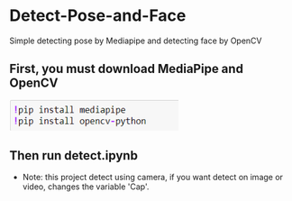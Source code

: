 # Detect-Pose-and-Face
Simple detecting pose by Mediapipe and detecting face by OpenCV
## First, you must download MediaPipe and OpenCV
<img src='demo1.png' width='300'>

## Then run detect.ipynb
- Note: this project detect using camera, if you want detect on image or video, changes the variable 'Cap'.
